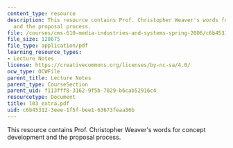 ```yaml
---
content_type: resource
description: This resource contains Prof. Christopher Weaver's words for concept development
  and the proposal process.
file: /courses/cms-610-media-industries-and-systems-spring-2006/c6b453123eee1f5fbee163673feaa36b_l03_extra.pdf
file_size: 128675
file_type: application/pdf
learning_resource_types:
- Lecture Notes
license: https://creativecommons.org/licenses/by-nc-sa/4.0/
ocw_type: OCWFile
parent_title: Lecture Notes
parent_type: CourseSection
parent_uid: f113fff8-3162-9f5b-7029-b6cab52916c4
resourcetype: Document
title: l03_extra.pdf
uid: c6b45312-3eee-1f5f-bee1-63673feaa36b
---
```

This resource contains Prof. Christopher Weaver's words for concept development and the proposal process.